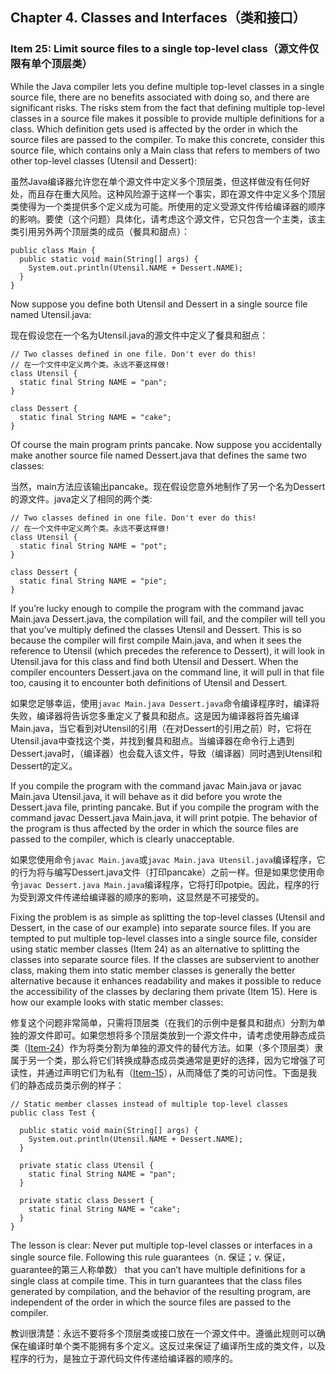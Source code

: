 ## Chapter 4. Classes and Interfaces（类和接口）

### Item 25: Limit source files to a single top-level class（源文件仅限有单个顶层类）

While the Java compiler lets you define multiple top-level classes in a single source file, there are no benefits associated with doing so, and there are significant risks. The risks stem from the fact that defining multiple top-level classes in a source file makes it possible to provide multiple definitions for a class. Which definition gets used is affected by the order in which the source files are passed to the compiler. To make this concrete, consider this source file, which contains only a Main class that refers to members of two other top-level classes (Utensil and Dessert):

虽然Java编译器允许您在单个源文件中定义多个顶层类，但这样做没有任何好处，而且存在重大风险。这种风险源于这样一个事实，即在源文件中定义多个顶层类使得为一个类提供多个定义成为可能。所使用的定义受源文件传给编译器的顺序的影响。要使（这个问题）具体化，请考虑这个源文件，它只包含一个主类，该主类引用另外两个顶层类的成员（餐具和甜点）：

```
public class Main {
  public static void main(String[] args) {
    System.out.println(Utensil.NAME + Dessert.NAME);
  }
}
```

Now suppose you define both Utensil and Dessert in a single source file named Utensil.java:

现在假设您在一个名为Utensil.java的源文件中定义了餐具和甜点：

```
// Two classes defined in one file. Don't ever do this!
// 在一个文件中定义两个类。永远不要这样做!
class Utensil {
  static final String NAME = "pan";
}

class Dessert {
  static final String NAME = "cake";
}
```

Of course the main program prints pancake. Now suppose you accidentally make another source file named Dessert.java that defines the same two classes:

当然，main方法应该输出pancake。现在假设您意外地制作了另一个名为Dessert的源文件。java定义了相同的两个类:

```
// Two classes defined in one file. Don't ever do this!
// 在一个文件中定义两个类。永远不要这样做!
class Utensil {
  static final String NAME = "pot";
}

class Dessert {
  static final String NAME = "pie";
}
```

If you’re lucky enough to compile the program with the command javac Main.java Dessert.java, the compilation will fail, and the compiler will tell you that you’ve multiply defined the classes Utensil and Dessert. This is so because the compiler will first compile Main.java, and when it sees the reference to Utensil (which precedes the reference to Dessert), it will look in Utensil.java for this class and find both Utensil and Dessert. When the compiler encounters Dessert.java on the command line, it will pull in that file too, causing it to encounter both definitions of Utensil and Dessert.

如果您足够幸运，使用`javac Main.java Dessert.java`命令编译程序时，编译将失败，编译器将告诉您多重定义了餐具和甜点。这是因为编译器将首先编译Main.java，当它看到对Utensil的引用（在对Dessert的引用之前）时，它将在Utensil.java中查找这个类，并找到餐具和甜点。当编译器在命令行上遇到Dessert.java时，（编译器）也会载入该文件，导致（编译器）同时遇到Utensil和Dessert的定义。

If you compile the program with the command javac Main.java or javac Main.java Utensil.java, it will behave as it did before you wrote the Dessert.java file, printing pancake. But if you compile the program with the command javac Dessert.java Main.java, it will print potpie. The behavior of the program is thus affected by the order in which the source files are passed to the compiler, which is clearly unacceptable.

如果您使用命令`javac Main.java`或`javac Main.java Utensil.java`编译程序，它的行为将与编写Dessert.java文件（打印pancake）之前一样。但是如果您使用命令`javac Dessert.java Main.java`编译程序，它将打印potpie。因此，程序的行为受到源文件传递给编译器的顺序的影响，这显然是不可接受的。

Fixing the problem is as simple as splitting the top-level classes (Utensil and Dessert, in the case of our example) into separate source files. If you are tempted to put multiple top-level classes into a single source file, consider using static member classes (Item 24) as an alternative to splitting the classes into separate source files. If the classes are subservient to another class, making them into static member classes is generally the better alternative because it enhances readability and makes it possible to reduce the accessibility of the classes by declaring them private (Item 15). Here is how our example looks with static member classes:

修复这个问题非常简单，只需将顶层类（在我们的示例中是餐具和甜点）分割为单独的源文件即可。如果您想将多个顶层类放到一个源文件中，请考虑使用静态成员类（[Item-24](https://github.com/clxering/Effective-Java-3rd-edition-Chinese-English-bilingual/blob/master/Chapter-4-Item-24-Favor-static-member-classes-over-nonstatic.md)）作为将类分割为单独的源文件的替代方法。如果（多个顶层类）隶属于另一个类，那么将它们转换成静态成员类通常是更好的选择，因为它增强了可读性，并通过声明它们为私有（[Item-15](https://github.com/clxering/Effective-Java-3rd-edition-Chinese-English-bilingual/blob/master/Chapter-4-Item-15-Minimize-the-accessibility-of-classes-and-members.md)），从而降低了类的可访问性。下面是我们的静态成员类示例的样子：

```
// Static member classes instead of multiple top-level classes
public class Test {

  public static void main(String[] args) {
    System.out.println(Utensil.NAME + Dessert.NAME);
  }

  private static class Utensil {
    static final String NAME = "pan";
  }

  private static class Dessert {
    static final String NAME = "cake";
  }
}
```

The lesson is clear: Never put multiple top-level classes or interfaces in a single source file. Following this rule guarantees（n. 保证；v. 保证，guarantee的第三人称单数） that you can’t have multiple definitions for a single class at compile time. This in turn guarantees that the class files generated by compilation, and the behavior of the resulting program, are independent of the order in which the source files are passed to the compiler.

教训很清楚：永远不要将多个顶层类或接口放在一个源文件中。遵循此规则可以确保在编译时单个类不能拥有多个定义。这反过来保证了编译所生成的类文件，以及程序的行为，是独立于源代码文件传递给编译器的顺序的。
